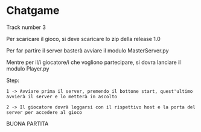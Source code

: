 # Chatgame
Track number 3

Per scaricare il gioco, si deve scaricare lo zip della release 1.0

Per far partire il server basterà avviare il modulo MasterServer.py

Mentre per il/i giocatore/i che vogliono partecipare, si dovra lanciare il modulo Player.py

Step:

    1 -> Avviare prima il server, premendo il bottone start, quest'ultimo avvierà il server e lo metterà in ascolto

    2 -> Il giocatore dovrà loggarsi con il rispettivo host e la porta del server per accedere al gioco 

BUONA PARTITA
